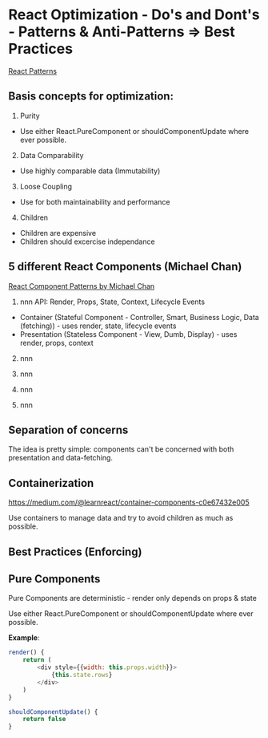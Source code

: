 # React Optimization - Do's and Dont's - Patterns & Anti-Patterns => Best Practices
[React Patterns](http://reactpatterns.com/)

## Basis concepts for optimization:

1. Purity
- Use either React.PureComponent or shouldComponentUpdate where ever possible. 

2. Data Comparability 
- Use highly comparable data (Immutability)

3. Loose Coupling
- Use for both maintainability and performance

4. Children
- Children are expensive
- Children should excercise independance

## 5 different React Components (Michael Chan)
[React Component Patterns by Michael Chan](https://www.youtube.com/watch?v=YaZg8wg39QQ)

1. nnn
API: Render, Props, State, Context, Lifecycle Events

- Container (Stateful Component - Controller, Smart, Business Logic, Data (fetching)) - uses render, state, lifecycle events
- Presentation (Stateless Component - View, Dumb, Display) - uses render, props, context

2. nnn

3. nnn

4. nnn

5. nnn



## Separation of concerns
The idea is pretty simple: components can't be concerned with both presentation and data-fetching. 
[](https://gist.github.com/chantastic/fc9e3853464dffdb1e3c)

## Containerization 
https://medium.com/@learnreact/container-components-c0e67432e005

Use containers to manage data and try to avoid children as much as possible. 

## Best Practices (Enforcing)

## Pure Components
Pure Components are deterministic - render only depends on props & state

Use either React.PureComponent or shouldComponentUpdate where ever possible. 

**Example**:
```js
render() {
	return (
		<div style={{width: this.props.width}}>
			{this.state.rows}
		</div>
	)
}
```

```js
shouldComponentUpdate() {
	return false
}

```


